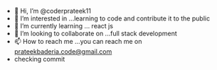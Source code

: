 - 👋 Hi, I’m @coderprateek11
- 👀 I’m interested in ...learning to code and contribute it to the public
- 🌱 I’m currently learning ... react js
- 💞️ I’m looking to collaborate on ...full stack development
- 📫 How to reach me ...you can reach me on prateekbaderia.code@gmail.com
- checking commit

<!---
coderprateek11/coderprateek11 is a ✨ special ✨ repository because its `README.md` (this file) appears on your GitHub profile.
You can click the Preview link to take a look at your changes.
--->
